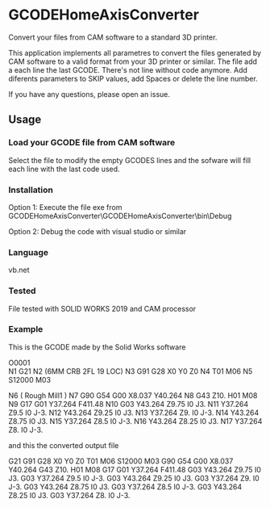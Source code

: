 # GCODEHomeAxisConverter

Convert your files from CAM software to a standard 3D printer.


This application implements all parametres to convert the files generated by CAM software to a valid format from your 3D printer or similar. 
The file add a each line the last GCODE. There's not line without code anymore. 
Add diferents parameters to SKIP values, add Spaces or delete the line number. 

If you have any questions, please open an issue.


## Usage

### Load your GCODE file from CAM software  

Select the file to modify the empty GCODES lines and the sofware will fill each line with the last code used. 

### Installation

Option 1: Execute the file exe from GCODEHomeAxisConverter\GCODEHomeAxisConverter\bin\Debug 

Option 2: Debug the code with visual studio or similar

### Language 

vb.net

### Tested

File tested with SOLID WORKS 2019 and CAM processor

### Example

This is the GCODE made by the Solid Works software

O0001  
N1 G21
N2 (6MM CRB 2FL 19 LOC)
N3 G91 G28 X0 Y0 Z0
N4 T01 M06
N5 S12000 M03

N6 ( Rough Mill1 )
N7 G90 G54 G00 X8.037 Y40.264
N8 G43 Z10. H01 M08
N9 G17 G01 Y37.264 F411.48
N10 G03 Y43.264 Z9.75 I0 J3.
N11 Y37.264 Z9.5 I0 J-3.
N12 Y43.264 Z9.25 I0 J3.
N13 Y37.264 Z9. I0 J-3.
N14 Y43.264 Z8.75 I0 J3.
N15 Y37.264 Z8.5 I0 J-3.
N16 Y43.264 Z8.25 I0 J3.
N17 Y37.264 Z8. I0 J-3.

and this the converted output file

G21
G91 G28 X0 Y0 Z0
T01 M06
S12000 M03
G90 G54 G00 X8.037 Y40.264
G43 Z10. H01 M08
G17 G01 Y37.264 F411.48
G03 Y43.264 Z9.75 I0 J3.
G03 Y37.264 Z9.5 I0 J-3.
G03 Y43.264 Z9.25 I0 J3.
G03 Y37.264 Z9. I0 J-3.
G03 Y43.264 Z8.75 I0 J3.
G03 Y37.264 Z8.5 I0 J-3.
G03 Y43.264 Z8.25 I0 J3.
G03 Y37.264 Z8. I0 J-3.
